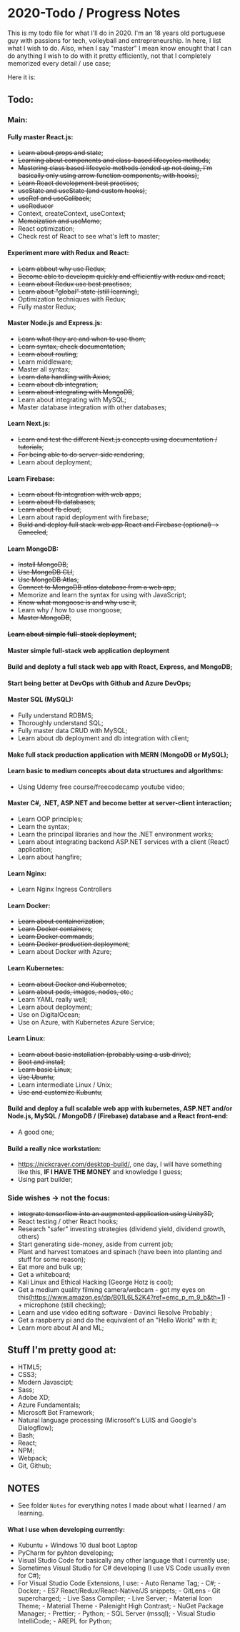 # 2020-Todo / Progress Notes

This is my todo file for what I'll do in 2020. I'm an 18 years old portuguese guy with passions for tech, volleyball and entrepreneurship.
In here, I list what I wish to do. Also, when I say "master" I mean know enought that I can do anything I wish to do with it pretty efficiently, not that I completely memorized every detail / use case;

Here it is:

## Todo:

### Main:

#### Fully master React.js:

- ~~Learn about props and state~~;
- ~~Learning about components and class-based lifecycles methods~~;
- ~~Mastering class based lifecycle methods (ended up not doing, I'm basically only using arrow function components, with hooks)~~;
- ~~Learn React development best practises~~;
- ~~useState and useState (and custom hooks)~~;
- ~~useRef and useCallback~~;
- ~~useReducer~~
- Context, createContext, useContext;
- ~~Memoization and useMemo~~;
- React optimization;
- Check rest of React to see what's left to master;

#### Experiment more with Redux and React:

- ~~Learn abbout why use Redux~~;
- ~~Become able to developm quickly and efficiently with redux and react~~;
- ~~Learn about Redux use best practises~~;
- ~~Learn about "global" state (still learning)~~;
- Optimization techniques with Redux;
- Fully master Redux;

#### Master Node.js and Express.js:

- ~~Learn what they are and when to use them~~;
- ~~Learn syntax, check documentation~~;
- ~~Learn about routing~~;
- Learn middleware;
- Master all syntax;
- ~~Learn data handling with Axios~~;
- ~~Learn about db integration~~;
- ~~Learn about integrating with MongoDB~~;
- Learn about integrating with MySQL;
- Master database integration with other databases;

#### Learn Next.js:

- ~~Learn and test the different Next.js concepts using documentation / tutorials~~;
- ~~For being able to do server-side rendering~~;
- Learn about deployment;

#### Learn Firebase:

- ~~Learn about fb integration with web apps~~;
- ~~Learn about fb databases~~;
- ~~Learn about fb cloud~~;
- Learn about rapid deployment with firebase;
- ~~Build and deploy full stack web app React and Firebase (optional) -> Canceled~~;

#### Learn MongoDB:

- ~~Install MongoDB~~;
- ~~Use MongoDB CLI~~;
- ~~Use MongoDB Atlas~~;
- ~~Connect to MongoDB atlas database from a web app~~;
- Memorize and learn the syntax for using with JavaScript;
- ~~Know what mongoose is and why use it~~;
- Learn why / how to use mongoose;
- ~~Master MongoDB~~;

#### ~~Learn about simple full-stack deployment~~;

#### Master simple full-stack web application deployment

#### Build and deploty a full stack web app with React, Express, and MongoDB;

#### Start being better at DevOps with Github and Azure DevOps;

#### Master SQL (MySQL):

- Fully understand RDBMS;
- Thoroughly understand SQL;
- Fully master data CRUD with MySQL;
- Learn about db deployment and db integration with client;

#### Make full stack production application with MERN (MongoDB or MySQL);

#### Learn basic to medium concepts about data structures and algorithms:

- Using Udemy free course/freecodecamp youtube video;

#### Master C#, .NET, ASP.NET and become better at server-client interaction;

- Learn OOP principles;
- Learn the syntax;
- Learn the principal libraries and how the .NET environment works;
- Learn about integrating backend ASP.NET services with a client (React) application;
- Learn about hangfire;

#### Learn Nginx:

- Learn Nginx Ingress Controllers

#### Learn Docker:

- ~~Learn about containerization~~;
- ~~Learn Docker containers~~;
- ~~Learn Docker commands~~;
- ~~Learn Docker production deployment~~;
- Learn about Docker with Azure;

#### Learn Kubernetes:

- ~~Learn about Docker and Kubernetes~~;
- ~~Learn about pods, images, nodes, etc.~~;
- Learn YAML really well;
- Learn about deployment;
- Use on DigitalOcean;
- Use on Azure, with Kubernetes Azure Service;

#### Learn Linux:

- ~~Learn about basic installation (probably using a usb drive)~~;
- ~~Boot and install~~;
- ~~Learn basic Linux~~;
- ~~Use Ubuntu~~;
- Learn intermediate Linux / Unix;
- ~~Use and customize Kubuntu~~;

#### Build and deploy a full scalable web app with kubernetes, ASP.NET and/or Node.js, MySQL / MongoDB / (Firebase) database and a React front-end:

- A good one;

#### Build a really nice workstation:

- https://nickcraver.com/desktop-build/, one day, I will have something like this, **IF I HAVE THE MONEY** and knowledge I guess;
- Using part builder;

### Side wishes -> not the focus:

- ~~Integrate tensorflow into an augmented application using Unity3D~~;
- React testing / other React hooks;
- Research "safer" investing strategies (dividend yield, dividend growth, others)
- Start generating side-money, aside from current job;
- Plant and harvest tomatoes and spinach (have been into planting and stuff for some reason);
- Eat more and bulk up;
- Get a whiteboard;
- Kali Linux and Ethical Hacking (George Hotz is cool);
- Get a medium quality filming camera/webcam - got my eyes on this(https://www.amazon.es/dp/B01L6L52K4?ref=emc_p_m_9_b&th=1) - + microphone (still checking);
- Learn and use video editing software - Davinci Resolve Probably ;
- Get a raspberry pi and do the equivalent of an "Hello World" with it;
- Learn more about AI and ML;

## Stuff I'm pretty good at:

- HTML5;
- CSS3;
- Modern Javascipt;
- Sass;
- Adobe XD;
- Azure Fundamentals;
- Microsoft Bot Framework;
- Natural language processing (Microsoft's LUIS and Google's Dialogflow);
- Bash;
- React;
- NPM;
- Webpack;
- Git, Github;

## NOTES

- See folder `Notes` for everything notes I made about what I learned / am learning.

#### What I use when developing currently:

- Kubuntu + Windows 10 dual boot Laptop
- PyCharm for pyhton developing;
- Visual Studio Code for basically any other language that I currently use;
- Sometimes Visual Studio for C# developing (I use VS Code usually even for C#);
- For Visual Studio Code Extensions, I use: - Auto Rename Tag; - C#; - Docker; - ES7 React/Redux/React-Native/JS snippets; - GitLens - Git supercharged; - Live Sass Compiler; - Live Server; - Material Icon Theme; - Material Theme - Palenight High Contrast; - NuGet Package Manager; - Prettier; - Python; - SQL Server (mssql); - Visual Studio IntelliCode; - AREPL for Python;
